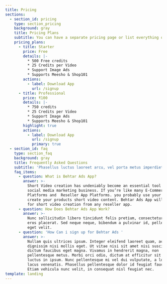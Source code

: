 ```yaml
---
title: Pricing
sections:
  - section_id: pricing
    type: section_pricing
    background: gray
    title: Pricing Plans
    subtitle: You can have a separate pricing page or list everything on the home page.
    pricing_plans:
      - title: Starter
        price: Free
        details: |-
          * 500 Free credits
          * 25 Credits per Video
          * Support Image Ads
          * Supports Meesho & Shop101
        actions:
          - label: Download App
            url: /signup
      - title: Professional
        price: ₹100
        details: |-
          * 750 credits
          * 25 Credits per Video
          * Support Image Ads
          * Supports Meesho & Shop101
        highlight: true
        actions:
          - label: Download App
            url: /signup
            primary: true
  - section_id: faq
    type: section_faq
    background: gray
    title: Frequently Asked Questions
    subtitle: 'Phasellus luctus laoreet arcu, vel porta metus imperdiet sit amet.'
    faq_items:
      - question: What is Behtar Ads App?
        answer: >-
          Short Video creation has undeniably become an essential tool for
          social media marketing business. If you’re like many E-Commerce
          Platforms and  Reseller App Platforms. you probably use your phone to
          create your products short video content. Behtar Ads App will help you
          for short video creation from any reseller app.
      - question: How Does Behtar Ads App Work?
        answer: >-
          Nunc sollicitudin libero tincidunt felis pretium, consectetur aliquam
          eros placerat. Sed neque neque, bibendum a pulvinar id, pellentesque
          eget velit. 
      - question: 'How Can i sign up for Behtar Ads '
        answer: >-
          Nullam quis ultrices ipsum. Integer eleifend laoreet quam, ac
          dignissim nisi mollis eget. Ut vitae nisi sit amet nisi suscipit
          dictum faucibus eget magna. Vivamus in hendrerit magna, non
          pellentesque metus. Morbi orci odio, dictum at efficitur sit amet,
          luctus in ipsum. Nunc pellentesque mi vel dui vulputate, a lobortis
          lacus venenatis. Phasellus pellentesque dolor id feugiat faucibus.
          Etiam vehicula nunc velit, in consequat nisl feugiat nec.
template: landing
---
```

